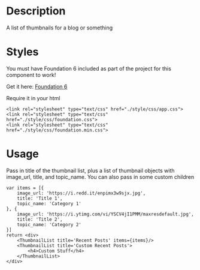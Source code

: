 # Description
A list of thumbnails for a blog or something

# Styles
You must have Foundation 6 included as part of the project for this component to work!

Get it here: [Foundation 6](http://foundation.zurb.com/sites/download.html/)

Require it in your html

```
<link rel="stylesheet" type="text/css" href="./style/css/app.css">
<link rel="stylesheet" type="text/css" href="./style/css/foundation.css">
<link rel="stylesheet" type="text/css" href="./style/css/foundation.min.css">
```

# Usage
Pass in title of the thumbnail list, plus a list of thumbnail objects with image_url, title, and topic_name. You can also pass in some custom children
```
var items = [{
	image_url: 'https://i.redd.it/enpimx3w9sjx.jpg',
	title: 'Title 1',
	topic_name: 'Category 1'
}, {
	image_url: 'https://i.ytimg.com/vi/YSCV4jI1PMM/maxresdefault.jpg',
	title: 'Title 2',
	topic_name: 'Category 2'
}]
return <div>
	<ThumbnailList title='Recent Posts' items={items}/>
	<ThumbnailList title='Custom Recent Posts'>
		<h4>Custom Stuff</h4>
	</ThumbnailList>
</div>
```